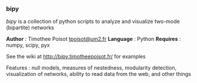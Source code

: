 ### bipy

*bipy* is a collection of python scripts to analyze and visualize two-mode (bipartite) networks

**Author** : Timothee Poisot <tpoisot@um2.fr>
**Language** : Python
**Requires** : numpy, scipy, pyx

See the wiki at <http://bipy.timotheepoisot.fr/> for examples

Features : null models, measures of nestedness, modularity detection, visualization of networks, ability to read data from the web, and other things